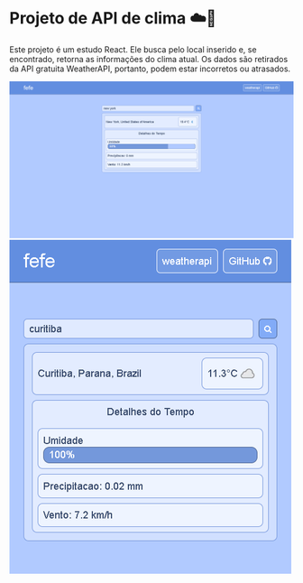 # Projeto de API de clima ☁️💙
Este projeto é um estudo React. Ele busca pelo local inserido e, se encontrado, retorna as informações do clima atual. 
Os dados são retirados da API gratuita WeatherAPI, portanto, podem estar incorretos ou atrasados.

![pasta do projeto](README/newyork.png)
![pasta do projeto](README/curitibamobile.png)
